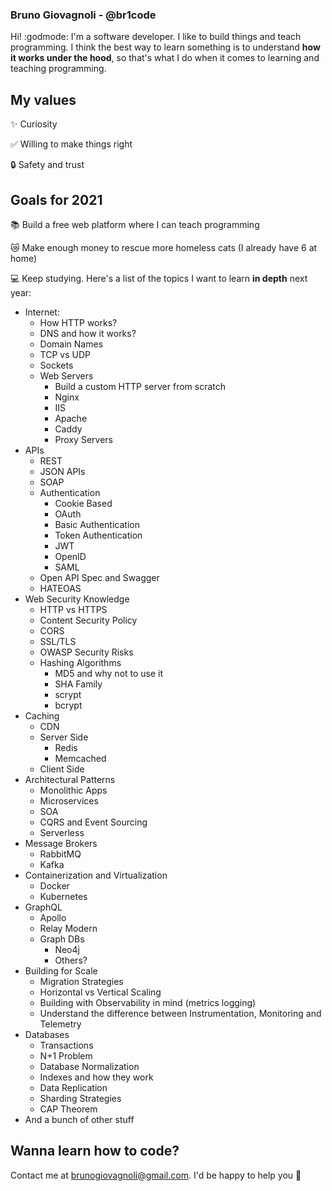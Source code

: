 ### Bruno Giovagnoli - @br1code 

Hi! :godmode:  I'm a software developer. I like to build things and teach programming.
I think the best way to learn something is to understand **how it works under the hood**, so that's what I do when it comes to learning and teaching programming.

## My values
:sparkles: Curiosity<br>

:white_check_mark: Willing to make things right<br>

:lock: Safety and trust

## Goals for 2021
:books: Build a free web platform where I can teach programming<br>

:crying_cat_face: Make enough money to rescue more homeless cats (I already have 6 at home)<br>

:computer: Keep studying. Here's a list of the topics I want to learn **in depth** next year:
- Internet:
  - How HTTP works?
  - DNS and how it works?
  - Domain Names
  - TCP vs UDP
  - Sockets
  - Web Servers
    - Build a custom HTTP server from scratch
    - Nginx
    - IIS
    - Apache
    - Caddy
    - Proxy Servers
- APIs
  - REST
  - JSON APIs
  - SOAP
  - Authentication
    - Cookie Based
    - OAuth
    - Basic Authentication
    - Token Authentication
    - JWT
    - OpenID
    - SAML
  - Open API Spec and Swagger
  - HATEOAS
- Web Security Knowledge
  - HTTP vs HTTPS
  - Content Security Policy
  - CORS
  - SSL/TLS
  - OWASP Security Risks
  - Hashing Algorithms
    - MD5 and why not to use it
    - SHA Family
    - scrypt
    - bcrypt
- Caching
  - CDN
  - Server Side
    - Redis
    - Memcached
  - Client Side
- Architectural Patterns
  - Monolithic Apps
  - Microservices
  - SOA
  - CQRS and Event Sourcing
  - Serverless
- Message Brokers
  - RabbitMQ
  - Kafka
- Containerization and Virtualization
  - Docker
  - Kubernetes
- GraphQL
  - Apollo
  - Relay Modern
  - Graph DBs
    - Neo4j
    - Others?
- Building for Scale
  - Migration Strategies
  - Horizontal vs Vertical Scaling
  - Building with Observability in mind (metrics logging)
  - Understand the difference between Instrumentation, Monitoring and Telemetry
- Databases
  - Transactions
  - N+1 Problem
  - Database Normalization
  - Indexes and how they work
  - Data Replication
  - Sharding Strategies
  - CAP Theorem
- And a bunch of other stuff

## Wanna learn how to code?
Contact me at brunogiovagnoli@gmail.com. I'd be happy to help you :metal:

<!--
**br1code/br1code** is a ✨ _special_ ✨ repository because its `README.md` (this file) appears on your GitHub profile.

Here are some ideas to get you started:

- 🔭 I’m currently working on ...
- 🌱 I’m currently learning ...
- 👯 I’m looking to collaborate on ...
- 🤔 I’m looking for help with ...
- 💬 Ask me about ...
- 📫 How to reach me: ...
- 😄 Pronouns: ...
- ⚡ Fun fact: ...
-->
